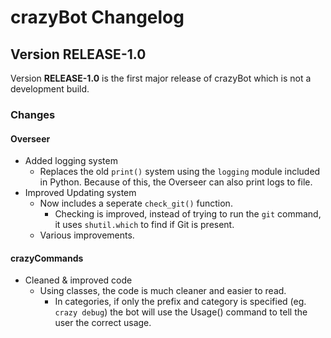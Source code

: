# crazyBot Changelog
## Version RELEASE-1.0
Version **RELEASE-1.0** is the first major release of crazyBot which is not a development build.

### Changes 
#### Overseer
* Added logging system
  * Replaces the old `print()` system using the `logging` module included in Python. Because of this, the Overseer can also print logs to file.
* Improved Updating system
  * Now includes a seperate `check_git()` function.
    * Checking is improved, instead of trying to run the `git` command, it uses `shutil.which` to find if Git is present.
  * Various improvements.
#### crazyCommands
* Cleaned & improved code
  * Using classes, the code is much cleaner and easier to read.
    * In categories, if only the prefix and category is specified (eg. `crazy debug`) the bot will use the Usage() command to tell the user the correct usage.
